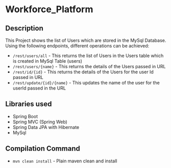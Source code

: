 # Workforce_Platform

## Description
This Project shows the list of Users which are stored in the MySql Database. Using the following endpoints, different operations can be achieved:
- `/rest/users/all` - This returns the list of Users in the Users table which is created in MySql Table (users)
- `/rest/users/{name}` - This returns the details of the Users passed in URL
- `/rest/id/{id}` - This returns the details of the Users for the user Id passed in URL
- `/rest/update/{id}/{name}` - This updates the name of the user for the userId passed in the URL

## Libraries used
- Spring Boot
- Spring MVC (Spring Web)
- Spring Data JPA with Hibernate
- MySql

## Compilation Command
- `mvn clean install` - Plain maven clean and install

 
